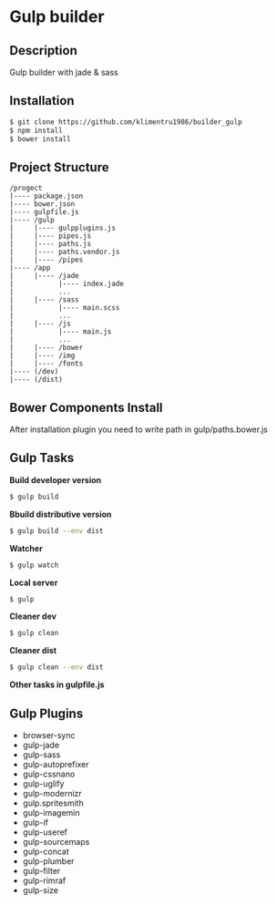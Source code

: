 # Gulp builder

## Description

Gulp builder with jade & sass

## Installation

```sh
$ git clone https://github.com/klimentru1986/builder_gulp
$ npm install
$ bower install
```

## Project Structure

```
/progect
|---- package.json
|---- bower.json
|---- gulpfile.js
|---- /gulp
|     |---- gulpplugins.js
|     |---- pipes.js
|     |---- paths.js
|     |---- paths.vendor.js
|     |---- /pipes
|---- /app
|     |---- /jade
|           |---- index.jade
|           ...
|     |---- /sass
|           |---- main.scss
|           ...
|     |---- /js
|           |---- main.js
|           ...
|     |---- /bower
|     |---- /img
|     |---- /fonts
|---- (/dev)
|---- (/dist)
```

## Bower Components Install

After installation plugin you need to write path in gulp/paths.bower.js

## Gulp Tasks

 **Build developer version**

```sh
$ gulp build
```

**Bbuild distributive version**

```sh
$ gulp build --env dist
```

**Watcher**

```sh
$ gulp watch
```

**Local server**

```sh
$ gulp
```

**Cleaner dev**

```sh
$ gulp clean
```

**Cleaner dist**

```sh
$ gulp clean --env dist
```

**Other tasks in gulpfile.js**

## Gulp Plugins

* browser-sync
* gulp-jade
* gulp-sass
* gulp-autoprefixer
* gulp-cssnano
* gulp-uglify
* gulp-modernizr
* gulp.spritesmith
* gulp-imagemin
* gulp-if
* gulp-useref
* gulp-sourcemaps
* gulp-concat
* gulp-plumber
* gulp-filter
* gulp-rimraf
* gulp-size

